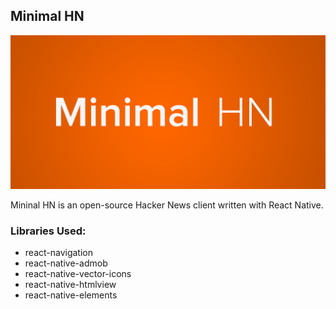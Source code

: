 ## Minimal HN

<p align="center">
  <img src="graphics/feature graphic.png" alt="Minimal HN" />
</p>

Mininal HN is an open-source Hacker News client written with React Native.

### Libraries Used:
- react-navigation
- react-native-admob
- react-native-vector-icons
- react-native-htmlview
- react-native-elements
